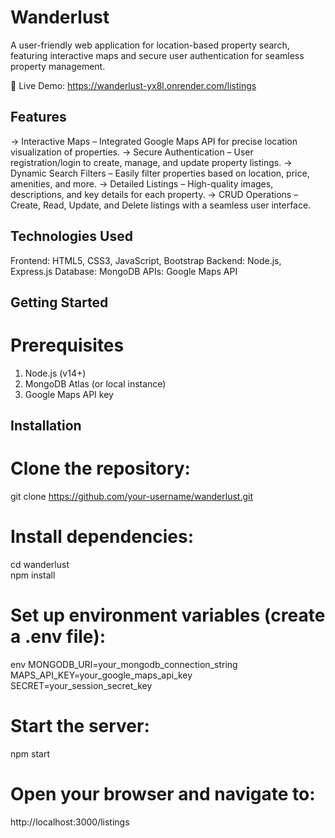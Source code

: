 # Wanderlust 
A user-friendly web application for location-based property search, featuring interactive maps and secure user authentication for seamless property management.

🔗 Live Demo: https://wanderlust-yx8l.onrender.com/listings

## Features
-> Interactive Maps – Integrated Google Maps API for precise location visualization of properties.
-> Secure Authentication – User registration/login to create, manage, and update property listings.
-> Dynamic Search Filters – Easily filter properties based on location, price, amenities, and more.
-> Detailed Listings – High-quality images, descriptions, and key details for each property.
-> CRUD Operations – Create, Read, Update, and Delete listings with a seamless user interface.

## Technologies Used
Frontend: HTML5, CSS3, JavaScript, Bootstrap
Backend: Node.js, Express.js
Database: MongoDB
APIs: Google Maps API

## Getting Started
# Prerequisites
1) Node.js (v14+)
2) MongoDB Atlas (or local instance)
3) Google Maps API key

## Installation

# Clone the repository:
git clone https://github.com/your-username/wanderlust.git  

# Install dependencies:
cd wanderlust  
npm install  

# Set up environment variables (create a .env file):
env
MONGODB_URI=your_mongodb_connection_string  
MAPS_API_KEY=your_google_maps_api_key  
SECRET=your_session_secret_key  

# Start the server:
npm start  

# Open your browser and navigate to:
http://localhost:3000/listings  
